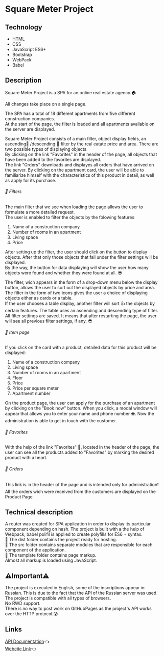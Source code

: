 # Square Meter Project

## Technology
- HTML
- CSS
- JavaScript ES6+
- Bootstrap
- WebPack
- Babel

## Description
Square Meter Project is a SPA for an online real estate agency.:house:    

All changes take place on a single page.


The SPA has a total of 18 different apartments from five different construction companies.  
At the start of the page, the filter is loaded and all apartments available on the server are displayed.


Square Meter Project consists of a main filter, object display fields, an ascending:small_red_triangle: /descending :small_red_triangle_down: filter by the real eatate price and area. There are two possible types of displaying objects.    
By clicking on the link "Favorites" in the header of the page, all objects that have been added to the favorites are displayed.  
The link "Orders" downloads and displayes all orders that have arrived on the server.
By clicking on the apartment card, the user will be able to familiarize himself with the characteristics of this product in detail, as well as apply for its purchase.

###### :large_blue_diamond: Filters
The main filter that we see when loading the page allows the user to formulate a more detailed request.  
The user is enabled to filter the objects by the folowing features:
  1. Name of a construction company
  2. Number of rooms in an apartment
  3. Living space
  4. Price
  
  
After setting up the filter, the user should click on the button to display objects. After that only those objects that fall under the filter settings will be displayed.  
By the way, the button for data displaying will show the user how many objects were found and whether they were found at all. :sunglasses:

The filter, wich appears in the form of a drop-down menu below the display button, allows the user to sort out the displayed objects by price and area.    
The filter in the form of two icons gives the user a choice of displaying objects either as cards or a table.   
If the user chooses a table display, another filter will sort :thumbsup: the objects by certain features. The table uses an ascending and descending type of filter.    
All filter settings are saved. It means that after restarting the page, the user will see all previous filter settings, if any. :sunglasses:

###### :large_blue_diamond: Item page
If you click on the card with a product, detailed data for this product will be displayed:
  1. Name of a construction company
  2. Living space
  3. Number of rooms in an apartment
  4. Floor
  5. Price
  6. Price per square meter
  7. Apartment number  
  
  
On the product page, the user can apply for the purchase of an apartment by clicking on the "Book now" button. When you click, a modal window will appear that allows you to enter your name and phone number :phone:. Now the administration is able to get in touch with the customer.  


###### :large_blue_diamond: Favorites
With the help of the link  "Favorites" :sparkling_heart:, located in the header of the page, the user can see all the products added to "Favorites" by marking the desired product with a heart.

###### :large_blue_diamond: Orders
This link is in the header of the page and is intended only for administration:exclamation: All the orders wich were received from the customers are displayed on the Product Page.  

## Technical description

A router was created for SPA application in order to display its particular component depending on hash. 
The project is built with a the help of Webpack, babel polifil is applied to create polyfills for ES6 + syntax.  
:file_folder: The dist folder contains the project ready for hosting.  
:file_folder: The src folder contains separate modules that are responsible for each component of the application.  
:file_folder: The template folder contains page markup.  
Almost all markup is loaded using JavaScript. 

## :warning:Important:warning:
The project is executed in English, some of the inscriptions appear in Russian. This is due to the fact that the API of the Russian server was used.    
The project is compatible with all types of browsers.  
No RWD support.  
There is no way to post work on GitHubPages as the project's API works over the HTTP protocol.:cold_sweat:

## Links

[API Documentation](http://jsproject.webcademy.ru/#items):point_left:  
[Webcite Link](http://yehorpliasov.ru/projects/Square-meter-demo/index.html):point_left:
